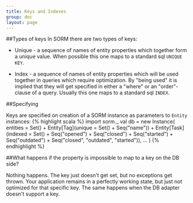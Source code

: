 ```yaml
---
title: Keys and Indexes
group: doc
layout: page
---
```


##Types of keys
In SORM there are two types of keys:

* Unique - a sequence of names of entity properties which together form a unique value. When possible this one maps to a standard sql `UNIQUE KEY`.

* Index - a sequence of names of entity properties which will be used together in queries which require optimization. By "being used" it is implied that they will get specified in either a "where" or an "order"-clause of a query. Usually this one maps to a standard sql `INDEX`.


##Specifying

Keys are specified on creation of a SORM instance as parameters to `Entity` instances: 
{% highlight scala %}
import sorm._
val db 
  = new Instance(
      entities
        = Set() +
          Entity[Tag](unique = Set() + Seq("name")) +
          Entity[Task](indexed = Set() + Seq("opened") + Seq("closed") + Seq("started") + Seq("outdated") + Seq("closed", "outdated", "started")),
        ...
    )
{% endhighlight %}

##What happens if the property is impossible to map to a key on the DB side?

Nothing happens. The key just doesn't get set, but no exceptions get thrown. Your application remains in a perfectly working state, but just not optimized for that specific key. The same happens when the DB adapter doesn't support a key.
